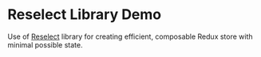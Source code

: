 # Reselect Library Demo

Use of [Reselect](https://github.com/reactjs/reselect) library for creating efficient, composable Redux store with minimal possible state.

